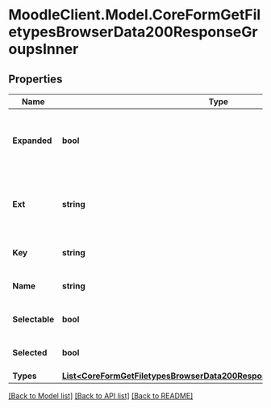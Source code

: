 # MoodleClient.Model.CoreFormGetFiletypesBrowserData200ResponseGroupsInner

## Properties

Name | Type | Description | Notes
------------ | ------------- | ------------- | -------------
**Expanded** | **bool** | Should the group start as expanded or collapsed | [optional] [default to null]
**Ext** | **string** | The list of file extensions associated with the group | [optional] [default to "null"]
**Key** | **string** | The file type group identifier | [optional] [default to "null"]
**Name** | **string** | The file type group name | [optional] [default to "null"]
**Selectable** | **bool** | Can it be marked as selected | [optional] [default to null]
**Selected** | **bool** | Should it be marked as selected | [optional] [default to null]
**Types** | [**List&lt;CoreFormGetFiletypesBrowserData200ResponseGroupsInnerTypesInner&gt;**](CoreFormGetFiletypesBrowserData200ResponseGroupsInnerTypesInner.md) |  | [optional] 

[[Back to Model list]](../README.md#documentation-for-models) [[Back to API list]](../README.md#documentation-for-api-endpoints) [[Back to README]](../README.md)

